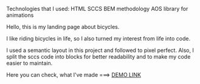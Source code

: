 Technologies that I used:
HTML
SCCS
BEM methodology
AOS library for animations 

Hello, this is my landing page about bicycles.

I like riding bicycles in life, so I also turned my interest from life into code.

I used a semantic layout in this project and followed to pixel perfect. Also, I split the sccs code into blocks for better readability and to make my code easier to maintain.

Here you can check, what I've made ===> [DEMO LINK](https://sintax1s.github.io/MyBike_Landing/)
